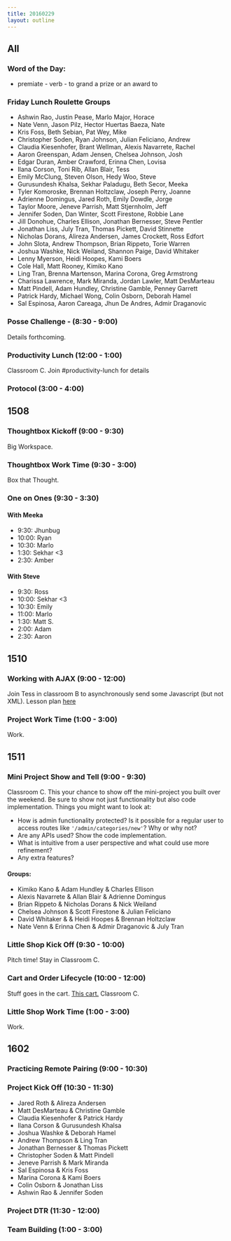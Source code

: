 ```yaml
---
title: 20160229
layout: outline
---
```


## All

### Word of the Day:

* premiate - verb - to grand a prize or an award to

### Friday Lunch Roulette Groups

* Ashwin Rao, Justin Pease, Marlo Major, Horace
* Nate Venn, Jason Pilz, Hector Huertas Baeza, Nate
* Kris Foss, Beth Sebian, Pat Wey, Mike
* Christopher Soden, Ryan Johnson, Julian Feliciano, Andrew
* Claudia Kiesenhofer, Brant Wellman, Alexis Navarrete, Rachel
* Aaron Greenspan, Adam Jensen, Chelsea Johnson, Josh
* Edgar Duran, Amber Crawford, Erinna Chen, Lovisa
* Ilana Corson, Toni Rib, Allan Blair, Tess
* Emily McClung, Steven Olson, Hedy Woo, Steve
* Gurusundesh Khalsa, Sekhar Paladugu, Beth Secor, Meeka
* Tyler Komoroske, Brennan Holtzclaw, Joseph Perry, Joanne
* Adrienne Domingus, Jared Roth, Emily Dowdle, Jorge
* Taylor Moore, Jeneve Parrish, Matt Stjernholm, Jeff
* Jennifer Soden, Dan Winter, Scott Firestone, Robbie Lane
* Jill Donohue, Charles Ellison, Jonathan Bernesser, Steve Pentler
* Jonathan Liss, July Tran, Thomas Pickett, David Stinnette
* Nicholas Dorans, Alireza Andersen, James Crockett, Ross Edfort
* John Slota, Andrew Thompson, Brian Rippeto, Torie Warren
* Joshua Washke, Nick Weiland, Shannon Paige, David Whitaker
* Lenny Myerson, Heidi Hoopes, Kami Boers
* Cole Hall, Matt Rooney, Kimiko Kano
* Ling Tran, Brenna Martenson, Marina Corona, Greg Armstrong
* Charissa Lawrence, Mark Miranda, Jordan Lawler, Matt DesMarteau
* Matt Pindell, Adam Hundley, Christine Gamble, Penney Garrett
* Patrick Hardy, Michael Wong, Colin Osborn, Deborah Hamel
* Sal Espinosa, Aaron Careaga, Jhun De Andres, Admir Draganovic

### Posse Challenge - (8:30 - 9:00)

Details forthcoming.

### Productivity Lunch (12:00 - 1:00)

Classroom C. Join #productivity-lunch for details

### Protocol (3:00 - 4:00)


## 1508

### Thoughtbox Kickoff (9:00 - 9:30)

Big Workspace.

### Thoughtbox Work Time (9:30 - 3:00)

Box that Thought.

### One on Ones (9:30 - 3:30)

#### With Meeka

- 9:30: Jhunbug
- 10:00: Ryan
- 10:30: Marlo
- 1:30: Sekhar <3
- 2:30: Amber

#### With Steve

- 9:30: Ross
- 10:00: Sekhar <3
- 10:30: Emily
- 11:00: Marlo
- 1:30: Matt S.
- 2:00: Adam
- 2:30: Aaron

## 1510

### Working with AJAX (9:00 - 12:00)

Join Tess in classroom B to asynchronously send some Javascript (but not XML).
Lesson plan [here](https://github.com/turingschool/lesson_plans/blob/master/ruby_03-professional_rails_applications/getting_started_with_ajax.md)

### Project Work Time (1:00 - 3:00)

Work.


## 1511

### Mini Project Show and Tell (9:00 - 9:30)

Classroom C. This your chance to show off the mini-project you built over the weekend. Be sure to show not just functionality but also code implementation. Things you might want to look at:

* How is admin functionality protected? Is it possible for a regular user to access routes like `'/admin/categories/new'`? Why or why not? 
* Are any APIs used? Show the code implementation. 
* What is intuitive from a user perspective and what could use more refinement? 
* Any extra features? 

#### Groups: 

* Kimiko Kano & Adam Hundley & Charles Ellison 
* Alexis Navarrete & Allan Blair & Adrienne Domingus
* Brian Rippeto & Nicholas Dorans & Nick Weiland
* Chelsea Johnson & Scott Firestone & Julian Feliciano
* David Whitaker &  & Heidi Hoopes & Brennan Holtzclaw
* Nate Venn & Erinna Chen & Admir Draganovic & July Tran

### Little Shop Kick Off (9:30 - 10:00)

Pitch time! Stay in Classroom C. 

### Cart and Order Lifecycle (10:00 - 12:00)

Stuff goes in the cart. [This cart.](https://github.com/turingschool/lesson_plans/blob/master/ruby_02-web_applications_with_ruby/cart_implementation.markdown) Classroom C.

### Little Shop Work Time (1:00 - 3:00)

Work.


## 1602

### Practicing Remote Pairing (9:00 - 10:30)

### Project Kick Off (10:30 - 11:30)
* Jared Roth & Alireza Andersen
* Matt DesMarteau & Christine Gamble
* Claudia Kiesenhofer & Patrick Hardy
* Ilana Corson & Gurusundesh Khalsa
* Joshua Washke & Deborah Hamel
* Andrew Thompson & Ling Tran
* Jonathan Bernesser & Thomas Pickett
* Christopher Soden & Matt Pindell
* Jeneve Parrish & Mark Miranda
* Sal Espinosa & Kris Foss
* Marina Corona & Kami Boers
* Colin Osborn & Jonathan Liss
* Ashwin Rao & Jennifer Soden

### Project DTR (11:30 - 12:00)

### Team Building (1:00 - 3:00)
